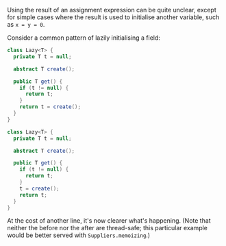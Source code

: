Using the result of an assignment expression can be quite unclear, except for
simple cases where the result is used to initialise another variable, such as
`x = y = 0`.

Consider a common pattern of lazily initialising a field:

```java
class Lazy<T> {
  private T t = null;

  abstract T create();

  public T get() {
    if (t != null) {
      return t;
    }
    return t = create();
  }
}
```

```java
class Lazy<T> {
  private T t = null;

  abstract T create();

  public T get() {
    if (t != null) {
      return t;
    }
    t = create();
    return t;
  }
}
```

At the cost of another line, it's now clearer what's happening. (Note that
neither the before nor the after are thread-safe; this particular example would
be better served with `Suppliers.memoizing`.)
